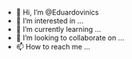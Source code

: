 - 👋 Hi, I’m @Eduardovinics
- 👀 I’m interested in ...
- 🌱 I’m currently learning ...
- 💞️ I’m looking to collaborate on ...
- 📫 How to reach me ...

<!---
Eduardovinics/Eduardovinics is a ✨ special ✨ repository because its `README.md` (this file) appears on your GitHub profile.
You can click the Preview link to take a look at your changes.
--->
